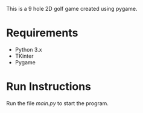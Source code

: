 

This is a 9 hole 2D golf game created using pygame.

# Requirements
- Python 3.x
- TKinter
- Pygame

# Run Instructions
Run the file *main.py* to start the program.
